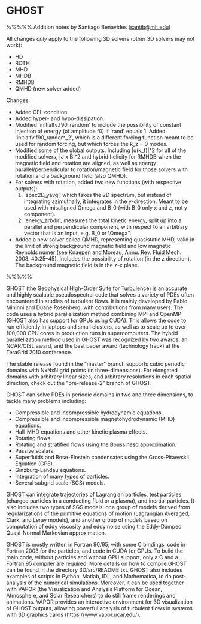 # GHOST

%%%%%
Addition notes by Santiago Benavides (santib@mit.edu)

All changes _only_ apply to the following 3D solvers (other 3D solvers may not work):
* HD
* ROTH
* MHD
* MHDB
* RMHDB
* QMHD (new solver added)

Changes:
* Added CFL condition.
* Added hyper- and hypo-dissipation.
* Modified 'initialfv.f90_random' to include the possibility of constant injection of energy (of amplitude f0) if 'rand' equals 1. Added 'initialfv.f90_random_2', which is a different forcing function meant to be used for random forcing, but which forces the k_z = 0 modes.
* Modified some of the global outputs. Including |u(k_f)|^2 for all of the modified solvers, |J x B|^2 and hybrid helicity for RMHDB when the magnetic field and rotation are aligned, as well as energy parallel/perpendicular to rotation/magnetic field for those solvers with rotation and a background field (also QMHD).
* For solvers with rotation, added two new functions (with respective outputs): 
	1. 'spec2D_yavg', which takes the 2D spectrum, but instead of integrating azimuthally, it integrates in the y-direction. Meant to be used with misaligned Omega and B_0 (with B_0 only x and z, not y component).
	2. 'energy_arbdir', measures the total kinetic energy, split up into a parallel and perpendicular component, with respect to an arbitrary vector that is an input, e.g. B_0 or \Omega".
* Added a new solver called QMHD, representing quasistatic MHD, valid in the limit of strong background magnetic field and low magnetic Reynolds numer (see Knaepen and Moreau, Annu. Rev. Fluid Mech. 2008. 40:25–45). Includes the possibility of rotation (in the z direction). The background magnetic field is in the z-x plane.


%%%%%

GHOST (the Geophysical High-Order Suite for Turbulence) is an accurate and highly scalable pseudospectral code that solves a variety of PDEs often encountered in studies of turbulent flows. It is mainly developed by Pablo Mininni and Duane Rosenberg, with contributions from many users. The code uses a hybrid parallelization method combining MPI and OpenMP (GHOST also has support for GPUs using CUDA). This allows the code to run efficiently in laptops and small clusters, as well as to scale up to over 100,000 CPU cores in production runs in supercomputers. The hybrid parallelization method used in GHOST was recognized by two awards: an NCAR/CISL award, and the best paper award (technology track) at the TeraGrid 2010 conference.

The stable release found in the "master" branch supports cubic periodic domains with NxNxN grid points (in three-dimensions). For elongated domains with arbitrary linear sizes, and arbitrary resolutions in each spatial direction, check out the "pre-release-2" branch of GHOST.

GHOST can solve PDEs in periodic domains in two and three dimensions, to tackle many problems including:

* Compressible and incompressible hydrodynamic equations.
* Compressible and incompressible magnetohydrodynamic (MHD) equations.
* Hall-MHD equations and other kinetic plasma effects.
* Rotating flows.
* Rotating and stratified flows using the Boussinesq approximation.
* Passive scalars.
* Superfluids and Bose-Einstein condensates using the Gross-Pitaevskii Equation (GPE).
* Ginzburg-Landau equations.
* Integration of many types of particles.
* Several subgrid scale (SGS) models.

GHOST can integrate trajectories of Lagrangian particles, test particles (charged particles in a conducting fluid or a plasma), and inertial particles. It also includes two types of SGS models: one group of models derived from regularizations of the primitive equations of motion (Lagrangian Averaged, Clark, and Leray models), and another group of models based on computation of eddy viscosity and eddy noise using the Eddy-Damped Quasi-Normal Markovian approximation.

GHOST is mostly written in Fortran 90/95, with some C bindings, code in Fortran 2003 for the particles, and code in CUDA for GPUs. To build the main code, without particles and without GPU support, only a C and a Fortran 95 compiler are required.  More details on how to compile GHOST can be found in the directory 3D/src/README.txt. GHOST also includes examples of scripts in Python, Matlab, IDL, and Mathematica, to do post-analysis of the numerical simulations. Moreover, it can be used together with VAPOR (the Visualization and Analysis Platform for Ocean, Atmosphere, and Solar Researchers) to do still frame renderings and animations.  VAPOR provides an interactive environment for 3D visualization of GHOST outputs, allowing powerful analysis of turbulent flows in systems with 3D graphics cards (https://www.vapor.ucar.edu/).
